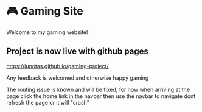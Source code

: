 # 🎮 Gaming Site

Welcome to my gaming website!

## Project is now live with github pages

https://junotas.github.io/gaming-project/

Any feedback is welcomed and otherwise happy gaming

The routing issue is known and will be fixed, for now when arriving at the page click the home link in the navbar then use the navbar to navigate dont refresh the page or it will "crash"
